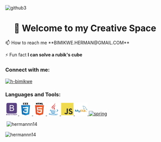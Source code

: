 <!-- <p align="center">
  <img src="https://github.com/matyo91/matyo91/raw/main/assets/github.gif" alt="Hi, I'm Herman 👋 I'm a 🚀 Software Developer 🚀>
</p> -->
![github3](https://user-images.githubusercontent.com/84743716/138579281-9f7ee038-09a9-4d1e-bf1a-8a169d86f291.gif)

<h1 align="center">👋 Welcome to my Creative Space</h1>
📫 How to reach me **BIMIKWE.HERMAN@GMAIL.COM**

⚡ Fun fact **I can solve a rubik's cube**

<h3 align="left">Connect with me:</h3>
<p align="left">
<a href="https://linkedin.com/in/h-bimikwe" target="blank"><img align="center" src="https://raw.githubusercontent.com/rahuldkjain/github-profile-readme-generator/master/src/images/icons/Social/linked-in-alt.svg" alt="h-bimikwe" height="30" width="40" /></a>
</p>

<h3 align="left">Languages and Tools:</h3>
<p align="left"> <a href="https://getbootstrap.com" target="_blank"> <img src="https://raw.githubusercontent.com/devicons/devicon/master/icons/bootstrap/bootstrap-plain-wordmark.svg" alt="bootstrap" width="40" height="40"/> </a> <a href="https://www.w3schools.com/css/" target="_blank"> <img src="https://raw.githubusercontent.com/devicons/devicon/master/icons/css3/css3-original-wordmark.svg" alt="css3" width="40" height="40"/> </a> <a href="https://www.w3.org/html/" target="_blank"> <img src="https://raw.githubusercontent.com/devicons/devicon/master/icons/html5/html5-original-wordmark.svg" alt="html5" width="40" height="40"/> </a> <a href="https://www.java.com" target="_blank"> <img src="https://raw.githubusercontent.com/devicons/devicon/master/icons/java/java-original.svg" alt="java" width="40" height="40"/> </a> <a href="https://developer.mozilla.org/en-US/docs/Web/JavaScript" target="_blank"> <img src="https://raw.githubusercontent.com/devicons/devicon/master/icons/javascript/javascript-original.svg" alt="javascript" width="40" height="40"/> </a> <a href="https://www.mysql.com/" target="_blank"> <img src="https://raw.githubusercontent.com/devicons/devicon/master/icons/mysql/mysql-original-wordmark.svg" alt="mysql" width="40" height="40"/> </a> <a href="https://spring.io/" target="_blank"> <img src="https://www.vectorlogo.zone/logos/springio/springio-icon.svg" alt="spring" width="40" height="40"/> </a> </p>

<p>&nbsp;<img align="center" src="https://github-readme-stats.vercel.app/api?username=hermannn14&show_icons=true&locale=en" alt="hermannn14" /></p>

<p><img align="center" src="https://github-readme-streak-stats.herokuapp.com/?user=hermannn14&" alt="hermannn14" /></p>
